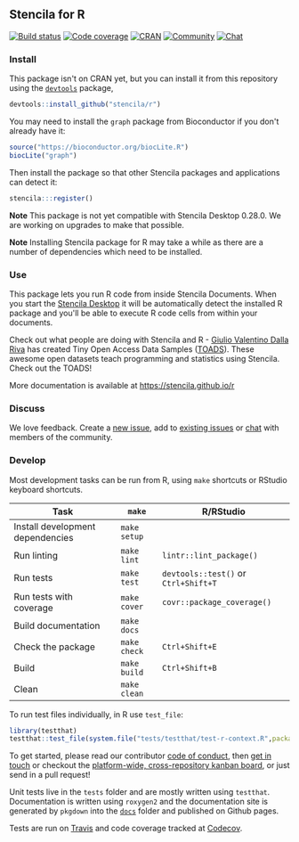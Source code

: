 ## Stencila for R

[![Build status](https://travis-ci.org/stencila/r.svg?branch=master)](https://travis-ci.org/stencila/r)
[![Code coverage](https://codecov.io/gh/stencila/r/branch/master/graph/badge.svg)](https://codecov.io/gh/stencila/r)
[![CRAN](http://www.r-pkg.org/badges/version/stencila)](https://cran.r-project.org/package=stencila)
[![Community](https://img.shields.io/badge/join-community-green.svg)](https://community.stenci.la)
[![Chat](https://badges.gitter.im/stencila/stencila.svg)](https://gitter.im/stencila/stencila)

### Install

This package isn't on CRAN yet, but you can install it from this repository using the [`devtools`](https://github.com/hadley/devtools) package,

```r
devtools::install_github("stencila/r")
```

You may need to install the `graph` package from Bioconductor if you don't already have it:

```r
source("https://bioconductor.org/biocLite.R")
biocLite("graph")
```

Then install the package so that other Stencila packages and applications can detect it:

```r
stencila:::register()
```

**Note** This package is not yet compatible with Stencila Desktop 0.28.0. We are working on upgrades to make that possible.

**Note** Installing Stencila package for R may take a while as there are a number of dependencies which need to be installed. 

### Use

This package lets you run R code from inside Stencila Documents. When you start the [Stencila Desktop](https://github.com/stencila/desktop) it will be automatically detect the installed R package and you'll be able to execute R code cells from within your documents.

Check out what people are doing with Stencila and R - [Giulio Valentino Dalla Riva](https://github.com/gvdr) has created Tiny Open Access Data Samples ([TOADS](https://github.com/gvdr/toads/)). These awesome open datasets teach programming and statistics using Stencila. Check out the TOADS!

More documentation is available at https://stencila.github.io/r

### Discuss

We love feedback. Create a [new issue](https://github.com/stencila/r/issues/new), add to [existing issues](https://github.com/stencila/r/issues) or [chat](https://gitter.im/stencila/stencila) with members of the community.

### Develop

Most development tasks can be run from R, using `make` shortcuts or RStudio keyboard shortcuts.

Task                                                    | `make`                | R/RStudio       |
------------------------------------------------------- |-----------------------|-----------------|
Install development dependencies                        | `make setup`          | 
Run linting                                             | `make lint`           | `lintr::lint_package()`
Run tests                                               | `make test`           | `devtools::test()` or `Ctrl+Shift+T`
Run tests with coverage                                 | `make cover`          | `covr::package_coverage()`
Build documentation                                     | `make docs`           |
Check the package                                       | `make check`          | `Ctrl+Shift+E`
Build                                                   | `make build`          | `Ctrl+Shift+B`
Clean                                                   | `make clean`          |

To run test files individually, in R use `test_file`:

```r
library(testthat)
testthat::test_file(system.file("tests/testthat/test-r-context.R",package="stencila"))
```

To get started, please read our contributor [code of conduct](CONDUCT.md), then [get in touch](https://gitter.im/stencila/stencila) or checkout the [platform-wide, cross-repository kanban board](https://github.com/orgs/stencila/projects/1), or just send in a pull request!

Unit tests live in the `tests` folder and are mostly written using `testthat`. Documentation is written using `roxygen2` and the documentation site is generated by `pkgdown` into the [`docs`](docs) folder and published on Github pages.

Tests are run on [Travis](https://travis-ci.org/stencila/r) and code coverage tracked at [Codecov](https://codecov.io/gh/stencila/r).

